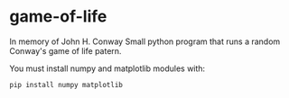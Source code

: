 # game-of-life
In memory of John H. Conway
Small python program that runs a random Conway's game of life patern.

You must install numpy and matplotlib modules with:
```
pip install numpy matplotlib
```

